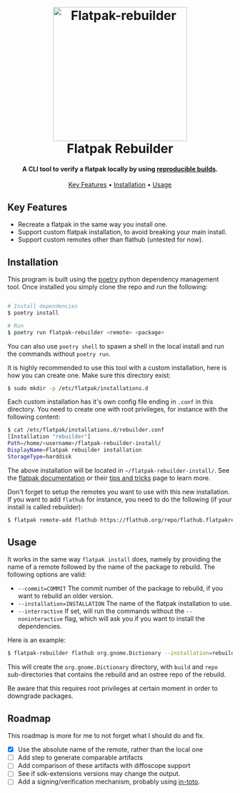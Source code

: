 
<h1 align="center">
  <br>
  <img src="https://github.com/HexHive/reprobuild-zacharie/blob/flatpak-rebuilder/Component%2013.png" alt="Flatpak-rebuilder" width="300">
  <br>
  Flatpak Rebuilder
  <br>
</h1>

<h4 align="center">A CLI tool to verify a flatpak locally by using <a href="https://reproducible-builds.org/">reproducible builds</a>.</h4>

<p align="center">
  <a href="#key-features">Key Features</a> •
  <a href="#installation">Installation</a> •
  <a href="#usage">Usage</a>
</p>


## Key Features

* Recreate a flatpak in the same way you install one.
* Support custom flatpak installation, to avoid breaking your main install.
* Support custom remotes other than flathub (untested for now).

## Installation

This program is built using the [poetry](https://github.com/python-poetry/poetry) python dependency management tool.
Once installed you simply clone the repo and run the following:
```bash

# Install dependencies
$ poetry install

# Run
$ poetry run flatpak-rebuilder <remote> <package>
```

You can also use `poetry shell` to spawn a shell in the local install and run the commands without `poetry run`.

It is highly recommended to use this tool with a custom installation, here is how you can create one.
Make sure this directory exist:
```bash
$ sudo mkdir -p /etc/flatpak/installations.d
```
Each custom installation has it's own config file ending in `.conf` in this directory.
You need to create one with root privileges, for instance with the following content:
```bash
$ cat /etc/flatpak/installations.d/rebuilder.conf
[Installation "rebuilder"]
Path=/home/<username>/flatpak-rebuilder-install/
DisplayName=Flatpak rebuilder installation
StorageType=harddisk
```
The above installation will be located in `~/flatpak-rebuilder-install/`. 
See the [flatpak documentation](https://docs.flatpak.org/en/latest/flatpak-command-reference.html#flatpak-installation)
or their [tips and tricks](https://docs.flatpak.org/en/latest/tips-and-tricks.html) page to learn more.

Don't forget to setup the remotes you want to use with this new installation. If you want to add `flathub` for instance,
you need to do the following (if your install is called rebuilder):
```bash
$ flatpak remote-add flathub https://flathub.org/repo/flathub.flatpakrepo --installation=rebuilder
```

## Usage
It works in the same way `flatpak install` does, namely by providing the name of a remote followed by the name of the package to rebuild.
The following options are valid:
* `--commit=COMMIT` The commit number of the package to rebuild, if you want to rebuild an older version.
* `--installation=INSTALLATION` The name of the flatpak installation to use.
* `--interractive` If set, will run the commands without the `--noninteractive` flag, which will ask you if you want to install the dependencies.

Here is an example:
```bash
$ flatpak-rebuilder flathub org.gnome.Dictionary --installation=rebuilder --interactive
```
This will create the `org.gnome.Dictionary` directory, with `build` and `repo` sub-directories that contains the rebuild
and an ostree repo of the rebuild.

Be aware that this requires root privileges at certain moment in order to downgrade packages.

## Roadmap

This roadmap is more for me to not forget what I should do and fix.

- [x] Use the absolute name of the remote, rather than the local one
- [ ] Add step to generate comparable artifacts
- [ ] Add comparison of these artifacts with diffoscope support
- [ ] See if sdk-extensions versions may change the output.
- [ ] Add a signing/verification mechanism, probably using [in-toto](https://in-toto.io/).
